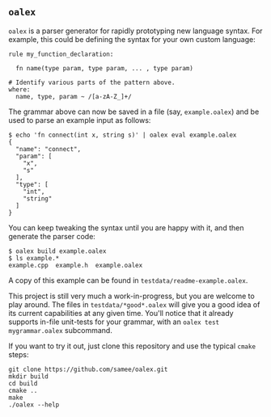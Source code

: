 `oalex`
-------

`oalex` is a parser generator for rapidly prototyping new language syntax.
For example, this could be defining the syntax for your own custom language:

    rule my_function_declaration:

      fn name(type param, type param, ... , type param)

    # Identify various parts of the pattern above.
    where:
      name, type, param ~ /[a-zA-Z_]+/

The grammar above can now be saved in a file (say, `example.oalex`) and be used
to parse an example input as follows:

    $ echo 'fn connect(int x, string s)' | oalex eval example.oalex
    {
      "name": "connect",
      "param": [
        "x",
        "s"
      ],
      "type": [
        "int",
        "string"
      ]
    }

You can keep tweaking the syntax until you are happy with it, and then generate
the parser code:

    $ oalex build example.oalex
    $ ls example.*
    example.cpp  example.h  example.oalex

A copy of this example can be found in `testdata/readme-example.oalex`.

This project is still very much a work-in-progress, but you are welcome to play
around. The files in `testdata/*good*.oalex` will give you a good idea of its
current capabilities at any given time. You'll notice that it already supports
in-file unit-tests for your grammar, with an `oalex test mygrammar.oalex`
subcommand.

If you want to try it out, just clone this repository and use the typical
`cmake` steps:

    git clone https://github.com/samee/oalex.git
    mkdir build
    cd build
    cmake ..
    make
    ./oalex --help
